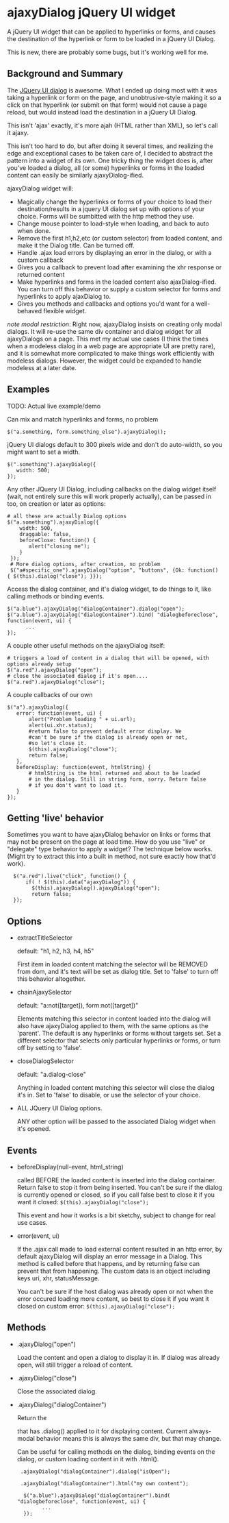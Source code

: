 # ajaxyDialog jQuery UI widget

A jQuery UI widget that can be applied to hyperlinks or forms, and causes the destination of the hyperlink or form to be loaded in a jQuery UI Dialog. 

This is new, there are probably some bugs, but it's working well for me. 

## Background and Summary

The [JQuery UI dialog](http://jqueryui.com/demos/dialog/) is awesome. What I ended up doing most with it was taking a hyperlink or form on the page, and unobtrusive-style making it so a click on that hyperlink (or submit on that form) would not cause a page reload, but would instead load the destination in a jQuery UI Dialog. 

This isn't 'ajax' exactly, it's more ajah (HTML rather than XML), so let's call it ajaxy. 

This isn't too hard to do, but after doing it several times, and realizing the edge and exceptional cases to be taken care of, I decided to abstract the pattern into a widget of its own. One tricky thing the widget does is, after you've loaded a dialog, all (or some) hyperlinks or forms in the loaded content can easily be similarly ajaxyDialog-ified. 

ajaxyDialog widget will:

* Magically change the hyperlinks or forms of your choice to load their destination/results in a jquery UI dialog set up with options of your choice. Forms will be sumbitted with the http method they use. 
* Change mouse pointer to load-style when loading, and back to auto when done. 
* Remove the first h1,h2,etc (or custom selector) from loaded content, and make it the Dialog title. Can be turned off. 
* Handle .ajax load errors by displaying an error in the dialog, or with a custom callback
* Gives you a callback to prevent load after examining the xhr response or returned content
* Make hyperlinks and forms in the loaded content also ajaxDialog-ified. You can turn off this behavior or supply a custom selector for forms and hyperlinks to apply ajaxDialog to. 
* Gives you methods and callbacks and options you'd want for a well-behaved flexible widget. 

*note modal restriction*: Right now, ajaxyDialog insists on creating only modal dialogs. It will re-use the same div container and dialog widget for all ajaxyDialogs on a page. This met my actual use cases (I think the times when a modeless dialog in a web page are appropriate UI are pretty rare), and it is somewhat more complicated to make things work efficiently with modeless dialogs. However, the widget could be expanded to handle modeless at a later date. 


## Examples

TODO: Actual live example/demo

Can mix and match hyperlinks and forms, no problem

    $("a.something, form.something_else").ajaxyDialog();

jQuery UI dialogs default to 300 pixels wide and don't do auto-width, so you might want to set a width. 

    $(".something").ajaxyDialog({
       width: 500;
    });

Any other JQuery UI Dialog, including callbacks on the dialog widget itself (wait, not entirely sure this will work properly actually), can be passed in too, on creation or later as options:
    
    # all these are actually Dialog options
    $("a.something").ajaxyDialog({
        width: 500,
        draggable: false,
        beforeClose: function() {
           alert("closing me");
        }
     });
     # More dialog options, after creation, no problem
     $("a#specific_one").ajaxyDialog("option", "buttons", {Ok: function() { $(this).dialog("close"); }});


Access the dialog container, and it's dialog widget, to do things to it, like calling methods or binding events. 

    $("a.blue").ajaxyDialog("dialogContainer").dialog("open");
    $("a.blue").ajaxyDialog("dialogContainer").bind( "dialogbeforeclose", function(event, ui) {
          ...
    });

A couple other useful methods on the ajaxyDialog itself:

    # triggers a load of content in a dialog that will be opened, with options already setup
    $("a.red").ajaxyDialog("open");  
    # close the associated dialog if it's open....
    $("a.red").ajaxyDialog("close");

A couple callbacks of our own

    $("a").ajaxyDialog({
       error: function(event, ui) {
           alert("Problem loading " + ui.url);
           alert(ui.xhr.status);
           #return false to prevent default error display. We
           #can't be sure if the dialog is already open or not,
           #so let's close it. 
           $(this).ajaxyDialog("close");
           return false;
       },
       beforeDisplay: function(event, htmlString) {
           # htmlString is the html returned and about to be loaded
           # in the dialog. Still in string form, sorry. Return false
           # if you don't want to load it. 
       }
    });

## Getting 'live' behavior

Sometimes you want to have ajaxyDialog behavior on links or forms that may not be present on the page at load time. How do you use "live" or "delegate" type behavior to apply a widget?  The technique below works. (Might try to extract this into a built in method, not sure exactly how that'd work). 

      $("a.red").live("click", function() {
          if( ! $(this).data("ajaxyDialog")) {            
            $(this).ajaxyDialog().ajaxyDialog("open");
            return false;
      });

## Options
  * extractTitleSelector
    
    default: "h1, h2, h3, h4, h5"

    First item in loaded content matching the selector will be REMOVED from dom, and it's text will be set as dialog    title. Set to 'false' to turn off this behavior altogether. 

  * chainAjaxySelector
    
    default: "a:not([target]), form:not([target])"

    Elements matching this selector in content loaded into the dialog will also have ajaxyDialog applied to them, with the same options as the 'parent'.  The default is any hyperlinks or forms without targets set.  Set a different selector that selects only particular hyperlinks or forms, or turn off by setting to 'false'. 

  * closeDialogSelector
 
    default: "a.dialog-close"

    Anything in loaded content matching this selector will close the dialog it's in. Set to 'false' to disable, or use the selector of your choice. 

  * ALL JQuery UI Dialog options.  

    ANY other option will be passed to the associated Dialog widget when it's opened. 

## Events

 * beforeDisplay(null-event, html_string)

   called BEFORE the loaded content is inserted into the dialog container. Return false to stop it from being inserted. You can't be sure if the dialog is currently opened or closed, so if you call false best to close it if you want it closed:   `$(this).ajaxyDialog("close");`

   This event and how it works is a bit sketchy, subject to change for real use cases. 

 * error(event, ui)
  
   If the .ajax call made to load external content resulted in an http error, by default ajaxyDialog will display an error message in a Dialog.  This method is called before that happens, and by returning false can prevent that from happening.  The custom data is an object including keys uri, xhr, statusMessage. 

   You can't be sure if the host dialog was already open or not when the error occured loading more content, so best to close it if you want it closed on custom error:  `$(this).ajaxyDialog("close");`

## Methods

  * .ajaxyDialog("open")

    Load the content and open a dialog to display it in. If dialog was already open, will still trigger a reload of content. 

  * .ajaxyDialog("close")

    Close the associated dialog. 

  * .ajaxyDialog("dialogContainer")

    Return the <div> that has .dialog() applied to it for displaying content. Current always-modal behavior means this is always the same div, but that may change.  

    Can be useful for calling methods on the dialog, binding events on the dialog, or custom loading content in it with .html(). 

         .ajaxyDialog("dialogContainer").dialog("isOpen");

         .ajaxyDialog("dialogContainer").html("my own content");

          $("a.blue").ajaxyDialog("dialogContainer").bind( "dialogbeforeclose", function(event, ui) {
                ...
          });

